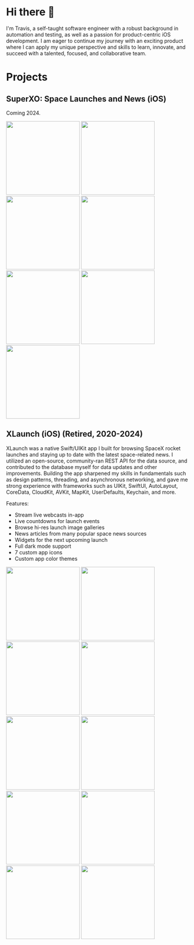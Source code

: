 # Hi there 👋

I'm Travis, a self-taught software engineer with a robust background in automation and testing, as well as a passion for product-centric iOS development. I am eager to continue my journey with an exciting product where I can apply my unique perspective and skills to learn, innovate, and succeed with a talented, focused, and collaborative team.

# Projects

## SuperXO: Space Launches and News (iOS)
Coming 2024.

<img src="https://github.com/user-attachments/assets/a6313963-6cf0-49a0-935e-ac9d10da06ed" width="200" />
<img src="https://github.com/user-attachments/assets/d4c766c5-7b88-4e4a-8685-9b13c1baadee" width="200" />
<img src="https://github.com/user-attachments/assets/b1b6e9c2-d590-4b01-ac59-aaae970f199e" width="200" />
<img src="https://github.com/user-attachments/assets/b88c4a1b-8d28-4aa9-8c20-b5b7f56558e4" width="200" />
<img src="https://github.com/user-attachments/assets/ee898e11-015f-49b8-84e4-71ee1d73d6a0" width="200" />
<img src="https://github.com/user-attachments/assets/b80a1499-cc2d-4d98-b3ff-f669520474c7" width="200" />
<img src="https://github.com/user-attachments/assets/8b0ea197-0fff-4512-9c1b-1f8e21453ae0" width="200" />

## XLaunch (iOS) (Retired, 2020-2024)
XLaunch was a native Swift/UIKit app I built for browsing SpaceX rocket launches and staying up to date with the latest space-related news. I utilized an open-source, community-ran REST API for the data source, and contributed to the database myself for data updates and other improvements. Building the app sharpened my skills in fundamentals such as design patterns, threading, and asynchronous networking, and gave me strong experience with frameworks such as UIKit, SwiftUI, AutoLayout, CoreData, CloudKit, AVKit, MapKit, UserDefaults, Keychain, and more.

Features:
- Stream live webcasts in-app
- Live countdowns for launch events
- Browse hi-res launch image galleries
- News articles from many popular space news sources
- Widgets for the next upcoming launch
- Full dark mode support
- 7 custom app icons
- Custom app color themes

<img src="https://github.com/user-attachments/assets/3c33dbe6-d47a-43d5-b0ed-880cb4a82d11" width="200" />
<img src="https://github.com/user-attachments/assets/0f585746-bbdc-4801-a25a-1a2e29eb1cf8" width="200" />
<img src="https://github.com/user-attachments/assets/bd6d01c9-5e5c-4145-9281-c23f2c26ddfe" width="200" />
<img src="https://github.com/user-attachments/assets/d6d36b64-37f5-4e94-badb-2c9ec9bba7be" width="200" />
<img src="https://github.com/user-attachments/assets/000f701c-9281-4861-bf30-84797912710e" width="200" />

<img src="https://github.com/user-attachments/assets/ba832cfd-2907-4f2b-af21-5139e3758481" width="200" />
<img src="https://github.com/user-attachments/assets/d82e22a1-02b5-4198-a5d0-81c2125f7889" width="200" />
<img src="https://github.com/user-attachments/assets/7180d1ad-2d20-4da0-8e1e-9f82000b79c7" width="200" />
<img src="https://github.com/user-attachments/assets/ace710d7-cb2a-4beb-8c0c-244ebccd507b" width="200" />
<img src="https://github.com/user-attachments/assets/c854da38-ce56-420b-b0dd-bfd2a899be21" width="200" />


<!-- :-------------------------:|:-------------------------:
![xlaunch-promo-1](https://github.com/user-attachments/assets/3c33dbe6-d47a-43d5-b0ed-880cb4a82d11)  |  ![xlaunch-promo-2](https://github.com/user-attachments/assets/0f585746-bbdc-4801-a25a-1a2e29eb1cf8) -->

<!-- ![xlaunch-promo-1](https://github.com/user-attachments/assets/3c33dbe6-d47a-43d5-b0ed-880cb4a82d11)
![xlaunch-promo-2](https://github.com/user-attachments/assets/0f585746-bbdc-4801-a25a-1a2e29eb1cf8)
![xlaunch-promo-3](https://github.com/user-attachments/assets/bd6d01c9-5e5c-4145-9281-c23f2c26ddfe)
![xlaunch-promo-4](https://github.com/user-attachments/assets/d6d36b64-37f5-4e94-badb-2c9ec9bba7be)
![xlaunch-promo-5](https://github.com/user-attachments/assets/000f701c-9281-4861-bf30-84797912710e)
![xlaunch-promo-6](https://github.com/user-attachments/assets/ba832cfd-2907-4f2b-af21-5139e3758481)
![xlaunch-promo-7](https://github.com/user-attachments/assets/d82e22a1-02b5-4198-a5d0-81c2125f7889)
![xlaunch-promo-8](https://github.com/user-attachments/assets/7180d1ad-2d20-4da0-8e1e-9f82000b79c7)
![xlaunch-promo-9](https://github.com/user-attachments/assets/ace710d7-cb2a-4beb-8c0c-244ebccd507b)
![xlaunch-promo-10](https://github.com/user-attachments/assets/c854da38-ce56-420b-b0dd-bfd2a899be21) -->








<!-- https://docs.github.com/en/get-started/writing-on-github/getting-started-with-writing-and-formatting-on-github/basic-writing-and-formatting-syntax#styling-text -->
<!-- https://daily.dev/blog/creating-a-killer-github-profile-readme-part-1 -->

<!-- <picture>
  <source media="(prefers-color-scheme: dark)" srcset="https://user-images.githubusercontent.com/25423296/163456776-7f95b81a-f1ed-45f7-b7ab-8fa810d529fa.png">
  <source media="(prefers-color-scheme: light)" srcset="https://user-images.githubusercontent.com/25423296/163456779-a8556205-d0a5-45e2-ac17-42d089e3c3f8.png">
  <img alt="Shows an illustrated sun in light mode and a moon with stars in dark mode." src="https://user-images.githubusercontent.com/25423296/163456779-a8556205-d0a5-45e2-ac17-42d089e3c3f8.png">
</picture> -->



<!--
**stanifert/stanifert** is a ✨ _special_ ✨ repository because its `README.md` (this file) appears on your GitHub profile.

Here are some ideas to get you started:

- 🔭 I’m currently working on ...
- 🌱 I’m currently learning ...
- 👯 I’m looking to collaborate on ...
- 🤔 I’m looking for help with ...
- 💬 Ask me about ...
- 📫 How to reach me: ...
- 😄 Pronouns: ...
- ⚡ Fun fact: ...
-->
